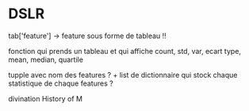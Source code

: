 # DSLR


tab['feature'] -> feature sous forme de tableau !!


fonction qui prends un tableau et qui affiche count, std, var, ecart type, mean, median, quartile


tupple avec nom des features ? + list de dictionnaire qui stock chaque statistique de chaque features ?


divination  History of M

